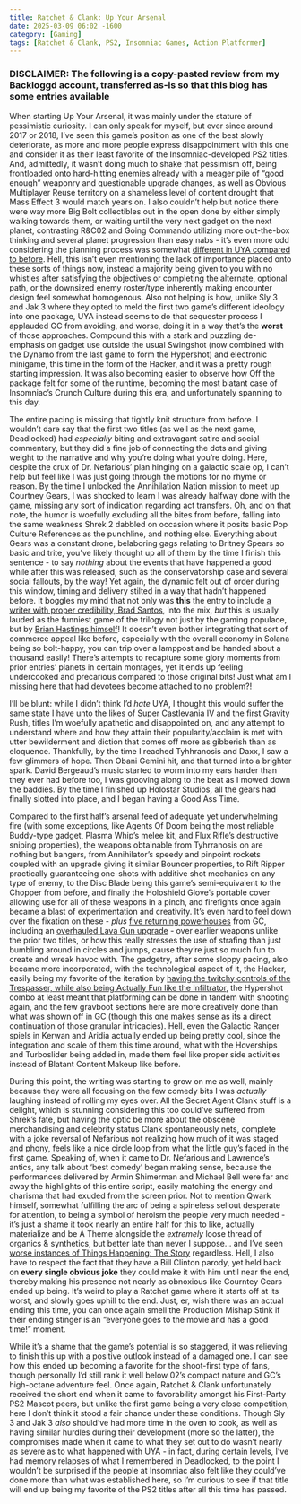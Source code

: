 ```yaml
---
title: Ratchet & Clank: Up Your Arsenal
date: 2025-03-09 06:02 -1600
category: [Gaming]
tags: [Ratchet & Clank, PS2, Insomniac Games, Action Platformer]
---
```


### DISCLAIMER: The following is a copy-pasted review from my Backloggd account, transferred as-is so that this blog has some entries available

When starting Up Your Arsenal, it was mainly under the stature of pessimistic curiosity. I can only speak for myself, but ever since around 2017 or 2018, I’ve seen this game’s position as one of the best slowly deteriorate, as more and more people express disappointment with this one and consider it as their least favorite of the Insomniac-developed PS2 titles. And, admittedly, it wasn’t doing much to shake that pessimism off, being frontloaded onto hard-hitting enemies already with a meager pile of “good enough” weaponry and questionable upgrade changes, as well as Obvious Multiplayer Reuse territory on a shameless level of content drought that Mass Effect 3 would match years on. I also couldn’t help but notice there were way more Big Bolt collectibles out in the open done by either simply walking towards them, or waiting until the very next gadget on the next planet, contrasting R&C02 and Going Commando utilizing more out-the-box thinking and several planet progression than easy nabs - it’s even more odd considering the planning process was somewhat [different in UYA compared to before](https://youtu.be/b9fTGprPN5Y?t=930).  Hell, this isn’t even mentioning the lack of importance placed onto these sorts of things now, instead a majority being given to you with no whistles after satisfying the objectives or completing the alternate, optional path, or the downsized enemy roster/type inherently making encounter design feel somewhat homogenous. Also not helping is how, unlike Sly 3 and Jak 3 where they opted to meld the first two game’s different ideology into one package, UYA instead seems to do that sequester process I applauded GC from avoiding, and worse, doing it in a way that’s the **worst** of those approaches. Compound this with a stark and puzzling de-emphasis on gadget use outside the usual Swingshot (now combined with the Dynamo from the last game to form the Hypershot) and electronic minigame, this time in the form of the Hacker, and it was a pretty rough starting impression. It was also becoming easier to observe how Off the package felt for some of the runtime, becoming the most blatant case of Insomniac’s Crunch Culture during this era, and unfortunately spanning to this day.

The entire pacing is missing that tightly knit structure from before. I wouldn’t dare say that the first two titles (as well as the next game, Deadlocked) had *especially* biting and extravagant satire and social commentary, but they did a fine job of connecting the dots and giving weight to the narrative and why you’re doing what you’re doing. Here, despite the crux of Dr. Nefarious’ plan hinging on a galactic scale op, I can’t help but feel like I was just going through the motions for no rhyme or reason. By the time I unlocked the Annihilation Nation mission to meet up Courtney Gears, I was shocked to learn I was already halfway done with the game, missing any sort of indication regarding act transfers. Oh, and on that note, the humor is woefully excluding all the bites from before, falling into the same weakness Shrek 2 dabbled on occasion where it posits basic Pop Culture References as the punchline, and nothing else. Everything about Gears was a constant drone, belaboring gags relating to Britney Spears so basic and trite, you’ve likely thought up all of them by the time I finish this sentence - to say *nothing* about the events that have happened a good while after this was released, such as the conservatorship case and several social fallouts, by the way! Yet again, the dynamic felt out of order during this window, timing and delivery stilted in a way that hadn’t happened before. It boggles my mind that not only was **this** the entry to include [a writer with proper credibility, Brad Santos](https://www.mobygames.com/person/1225/brad-santos/credits/sort:date/), into the mix, *but* this is usually lauded as the funniest game of the trilogy not just by the gaming populace, but by [Brian Hastings himself](https://tinyurl.com/4kx6ca8b)! It doesn’t even bother integrating that sort of commerce appeal like before, especially with the overall economy in Solana being so bolt-happy, you can trip over a lamppost and be handed about a thousand easily! There’s attempts to recapture some glory moments from prior entries’ planets in certain montages, yet it ends up feeling undercooked and precarious compared to those original bits! Just what am I missing here that had devotees become attached to no problem?!

I’ll be blunt: while I didn’t think I’d *hate* UYA, I thought this would suffer the same state I have unto the likes of Super Castlevania IV and the first Gravity Rush, titles I’m woefully apathetic and disappointed on, and any attempt to understand where and how they attain their popularity/acclaim is met with utter bewilderment and diction that comes off more as gibberish than as eloquence. Thankfully, by the time I reached Tyhhranosis and Daxx, I saw a few glimmers of hope. Then Obani Gemini hit, and that turned into a brighter spark. David Bergeaud’s music started to worm into my ears harder than they ever had before too, I was grooving along to the beat as I mowed down the baddies. By the time I finished up Holostar Studios, all the gears had finally slotted into place, and I began having a Good Ass Time.

Compared to the first half’s arsenal feed of adequate yet underwhelming fire (with some exceptions, like Agents Of Doom being the most reliable Buddy-type gadget, Plasma Whip’s melee kit, and Flux Rifle’s destructive sniping properties), the weapons obtainable from Tyhrranosis on are nothing but bangers, from Annihilator’s speedy and pinpoint rockets coupled with an upgrade giving it similar Bouncer properties, to Rift Ripper practically guaranteeing one-shots with additive shot mechanics on any type of enemy, to the Disc Blade being this game’s semi-equivalent to the Chopper from before, and finally the Holoshield Glove’s portable cover allowing use for all of these weapons in a pinch, and firefights once again became a blast of experimentation and creativity. It’s even hard to feel down over the fixation on these - *plus* [five returning powerhouses](https://i.postimg.cc/XvvZszmd/Screenshot-2024-11-30-at-13-08-32-Up-Your-Arsenal-vendors-Ratchet-Clank-Wiki-Fandom.png) from GC, including an [overhauled Lava Gun upgrade](https://streamable.com/jx2u5r) - over earlier weapons unlike the prior two titles, or how this really stresses the use of strafing than just bumbling around in circles and jumps, cause they’re just so much fun to create and wreak havoc with. The gadgetry, after some sloppy pacing, also became more incorporated, with the technological aspect of it, the Hacker, easily being my favorite of the iteration by [having the twitchy controls of the Trespasser, while also being Actually Fun like the Infiltrator](https://streamable.com/4w0f4c), the Hypershot combo at least meant that platforming can be done in tandem with shooting again, and the few gravboot sections here are more creatively done than what was shown off in GC (though this one makes sense as its a direct continuation of those granular intricacies). Hell, even the Galactic Ranger spiels in Kerwan and Aridia actually ended up being pretty cool, since the integration and scale of them this time around, what with the Hoverships and Turboslider being added in, made them feel like proper side activities instead of Blatant Content Makeup like before. 

During this point, the writing was starting to grow on me as well, mainly because they were all focusing on the few comedy bits I was *actually* laughing instead of rolling my eyes over. All the Secret Agent Clank stuff is a delight, which is stunning considering this too could’ve suffered from Shrek’s fate, but having the optic be more about the obscene merchandising and celebrity status Clank spontaneously nets, complete with a joke reversal of Nefarious not realizing how much of it was staged and phony, feels like a nice circle loop from what the little guy’s faced in the first game. Speaking of, when it came to Dr. Nefarious and Lawrence’s antics, any talk about ‘best comedy’ began making sense, because the performances delivered by Armin Shimerman and Michael Bell were far and away the highlights of this entire script, easily matching the energy and charisma that had exuded from the screen prior. Not to mention Qwark himself, somewhat fulfilling the arc of being a spineless sellout desperate for attention, to being a symbol of heroism the people very much needed - it’s just a shame it took nearly an entire half for this to like, actually materialize and be A Theme alongside the *extremely* loose thread of organics & synthetics, but better late than never I suppose… and I’ve seen [worse instances of Things Happening: The Story](https://letterboxd.com/film/shrek-the-third/) regardless. Hell, I also have to respect the fact that they have a Bill Clinton parody, yet held back on **every single obvious joke** they could make it with him until near the end, thereby making his presence not nearly as obnoxious like Courntey Gears ended up being. It’s weird to play a Ratchet game where it starts off at its worst, and slowly goes uphill to the end. Just, er, wish there was an actual ending this time, you can once again smell the Production Mishap Stink if their ending stinger is an “everyone goes to the movie and has a good time!” moment.

While it’s a shame that the game’s potential is so staggered, it was relieving to finish this up with a positive outlook instead of a damaged one. I can see how this ended up becoming a favorite for the shoot-first type of fans, though personally I’d still rank it well below 02’s compact nature and GC’s high-octane adventure feel. Once again, Ratchet & Clank unfortunately received the short end when it came to favorability amongst his First-Party PS2 Mascot peers, but unlike the first game being a very close competition, here I don’t think it stood a fair chance under these conditions. Though Sly 3 and Jak 3 *also* should’ve had more time in the oven to cook, as well as having similar hurdles during their development (more so the latter), the compromises made when it came to what they set out to do wasn’t nearly as severe as to what happened with UYA - in fact, during certain levels, I’ve had memory relapses of what I remembered in Deadlocked, to the point I wouldn’t be surprised if the people at Insomniac also felt like they could’ve done more than what was established here, so I’m curious to see if that title will end up being my favorite of the PS2 titles after all this time has passed.